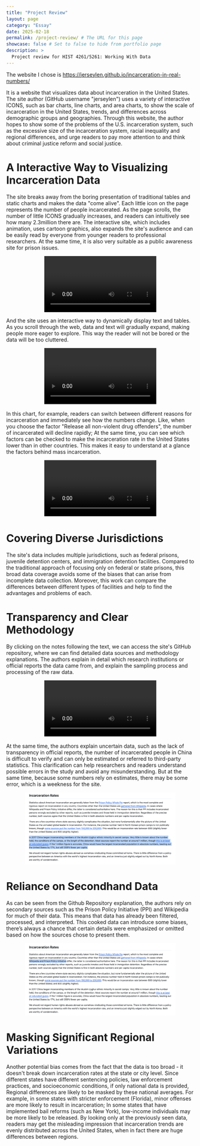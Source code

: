```yaml
---
title: "Project Review"
layout: page
category: "Essay"
date: 2025-02-18
permalink: /project-review/ # The URL for this page
showcase: false # Set to false to hide from portfolio page
description: >
  Project review for HIST 4261/5261: Working With Data
---
```


The website I chose is https://jerseylen.github.io/incarceration-in-real-numbers/

It is a website that visualizes data about incarceration in the United States. The site author (GitHub username "jerseylen") uses a variety of interactive ICONS, such as bar charts, line charts, and area charts, to show the scale of incarceration in the United States, trends, and differences across demographic groups and geographies. Through this website, the author hopes to show some of the problems of the U.S. incarceration system, such as the excessive size of the incarceration system, racial inequality and regional differences, and urge readers to pay more attention to and think about criminal justice reform and social justice.

# A Interactive Way to Visualizing Incarceration Data

The site breaks away from the boring presentation of traditional tables and static charts and makes the data "come alive". Each little icon on the page represents the number of people incarcerated. As the page scrolls, the number of little ICONS gradually increases, and readers can intuitively see how many 2.3million there are. The interactive site, which includes animation, uses cartoon graphics, also expands the site's audience and can be easily read by everyone from younger readers to professional researchers. At the same time, it is also very suitable as a public awareness site for prison issues.

<div align="center">
  <video style="max-width:80%; height:auto; display:block; margin:0 auto;" controls>
    <source src="1.mp4" type="video/mp4">
      </video>
</div>

And the site uses an interactive way to dynamically display text and tables. As you scroll through the web, data and text will gradually expand, making people more eager to explore. This way the reader will not be bored or the data will be too cluttered.

<div align="center">
  <video style="max-width:100%;" controls>
    <source src="2.mp4" type="video/mp4">
      </video>
</div>

In this chart, for example, readers can switch between different reasons for incarceration and immediately see how the numbers change. Like, when you choose the factor "Release all non-violent drug offenders", the number of incarcerated will decline rapidly; At the same time, you can see which factors can be checked to make the incarceration rate in the United States lower than in other countries. This makes it easy to understand at a glance the factors behind mass incarceration.

<div align="center">
  <video style="max-width:100%;" controls>
    <source src="3.mp4" type="video/mp4">
      </video>
</div>

# Covering Diverse Jurisdictions

The site's data includes multiple jurisdictions, such as federal prisons, juvenile detention centers, and immigration detention facilities. Compared to the traditional approach of focusing only on federal or state prisons, this broad data coverage avoids some of the biases that can arise from incomplete data collection. Moreover, this work can compare the differences between different types of facilities and help to find the advantages and problems of each.


# Transparency and Clear Methodology

By clicking on the notes following the text, we can access the site's GitHub repository, where we can find detailed data sources and methodology explanations. The authors explain in detail which research institutions or official reports the data came from, and explain the sampling process and processing of the raw data.

<div align="center">
  <video style="max-width:100%;" controls>
    <source src="4.mp4" type="video/mp4">
      </video>
</div>

At the same time, the authors explain uncertain data, such as the lack of transparency in official reports, the number of incarcerated people in China is difficult to verify and can only be estimated or referred to third-party statistics. This clarification can help researchers and readers understand possible errors in the study and avoid any misunderstanding. But at the same time, because some numbers rely on estimates, there may be some error, which is a weekness for the site.

<div align="center">
  <img src="6.png" style="max-width:80%;">
</div>

# Reliance on Secondhand Data

As can be seen from the Github Repository explanation, the authors rely on secondary sources such as the Prison Policy Initiative (PPI) and Wikipedia for much of their data. This means that data has already been filtered, processed, and interpreted. This cooked data can introduce some biases, there’s always a chance that certain details were emphasized or omitted based on how the sources chose to present them.

<div align="center">
  <img src="5.png" style="max-width:80%;">
</div>

# Masking Significant Regional Variations

Another potential bias comes from the fact that the data is too broad - it doesn't break down incarceration rates at the state or city level. Since different states have different sentencing policies, law enforcement practices, and socioeconomic conditions, if only national data is provided, Regional differences are likely to be masked by these national averages. For example, in some states with stricter enforcement (Florida), minor offenses are more likely to result in incarceration; In some states that have implemented bail reforms (such as New York), low-income individuals may be more likely to be released. By looking only at the previously seen data, readers may get the misleading impression that incarceration trends are evenly distributed across the United States, when in fact there are huge differences between regions.





